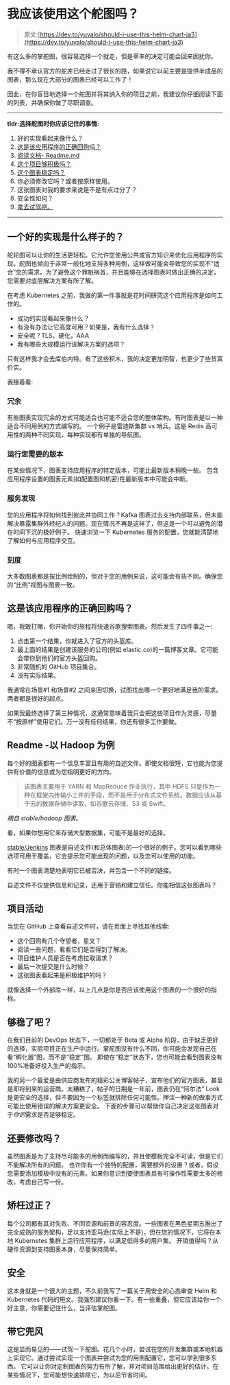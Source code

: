 # 我应该使用这个舵图吗？

> 原文:[https://dev.to/yuvalo/should-i-use-this-helm-chart-ja3](https://dev.to/yuvalo/should-i-use-this-helm-chart-ja3)

有这么多的掌舵图，很容易选择一个就走，但是草率的决定可能会回来困扰你。

我不得不承认官方的舵库已经走过了很长的路，如果说它以前主要是提供半成品的图表，那么现在大部分的图表已经可以工作了！

因此，在你盲目地选择一个舵图并将其纳入你的项目之前，我建议你仔细阅读下面的列表，并确保你做了尽职调查。

* * *

**tldr:选择舵图时你应该记住的事情:**

1.  好的实现看起来像什么？
2.  [这是该应用程序的正确回购吗？](#is-this-the-right-repo-for-this-application)
3.  [阅读文档- Readme.md](#readme-hadoop-as-an-example)
4.  [这个项目够积极吗？](#project-activity)
5.  [这个图表稳定吗？](#stable-enough)
6.  你必须修改它吗？或者按原样使用。
7.  这张图表对我的要求来说是不是有点过分了？
8.  安全性如何？
9.  [拿去试驾吧。](#take-it-for-a-spin)

* * *

## [](#what-does-a-good-implementation-looks-like)一个好的实现是什么样子的？

舵轮图可以让你的生活更轻松。它允许您使用公共或官方知识来优化应用程序的实现。舵图也倾向于非常一般化地支持多种用例，这样做可能会导致您的实现不“适合”您的需求。为了避免这个罪魁祸首，并且能够在选择图表时做出正确的决定，您需要对底层解决方案有所了解。

在考虑 Kubernetes 之前，我做的第一件事就是花时间研究这个应用程序是如何工作的。

*   成功的实现看起来像什么？
*   有没有办法让它高度可用？如果是，我有什么选择？
*   安全呢？TLS，硬化，AAA
*   我有哪些大规模运行该解决方案的选项？

只有这样我才会去库伯内特。有了这些积木，我的决定更加明智，也更少了些货真价实。

我接着看:

### [](#redundancy)冗余

有些图表实现冗余的方式可能适合也可能不适合您的整体架构。有时图表是以一种适合不同用例的方式编写的。
一个例子是雷迪斯集群 vs 哨兵。这是 Redis 高可用性的两种不同实现，每种实现都有单独的导航图。

### [](#running-the-version-you-need)运行您需要的版本

在某些情况下，图表支持应用程序的特定版本，可能比最新版本稍晚一些。
包含应用程序设置的图表元素(如配置图和机密)在最新版本中可能会中断。

### [](#service-discovery)服务发现

您的应用程序将如何找到彼此并协同工作？Kafka 图表过去支持内部联系，但未能解决暴露集群外经纪人的问题。现在情况不再是这样了，但这是一个可以避免的潜在时间下沉的极好例子。
快速浏览一下 Kubernetes 服务的配置，您就能清楚地了解如何与应用程序交互。

### [](#scale)刻度

大多数图表都是按比例绘制的，但对于您的用例来说，这可能会有些不同。确保您的“比例”视图与图表一致。

## [](#is-this-the-right-repo-for-this-application)这是该应用程序的正确回购吗？

嗯，我敢打赌，你开始你的旅程将快速谷歌搜索图表。然后发生了四件事之一:

1.  点击第一个结果，你就进入了官方的头盔库。
2.  最上面的结果是创建该服务的公司(例如 elastic.co)的一篇博客文章。它可能会带你到他们的官方头盔回购。
3.  非常随机的 GitHub 项目集合。
4.  没有实际结果。

我通常在场景#1 和场景#2 之间来回切换，试图找出哪一个更好地满足我的需求。两者都是很好的起点。

如果我最终选择了第三种情况，这通常意味着我只会把这些项目作为灵感，尽量不“按原样”使用它们。万一没有任何结果，你还有很多工作要做。

## [](#readme-hadoop-as-an-example)Readme -以 Hadoop 为例

每个好的图表都有一个信息丰富且有用的自述文件。即使文档很短，它也能为您提供有价值的信息或为您指明更好的方向。

> 该图表主要用于 YARN 和 MapReduce 作业执行，其中 HDFS 只是作为一种在框架内传输小工件的手段，而不是用于分布式文件系统。数据应该从基于云的数据存储中读取，如谷歌云存储、S3 或 Swift。

*摘自 stable/hadoop 图表。*

看，如果你想用它来存储大型数据集，可能不是最好的选择。

[stable/Jenkins](https://github.com/helm/charts/tree/master/stable/jenkins) 图表是自述文件(和总体图表)的一个很好的例子。您可以看到哪些选项可用于覆盖，它会提示您可能出现的问题，以及您可以使用的功能。

有时一个图表清楚地表明它已被否决，并包含一个不同的链接。

自述文件不仅提供信息和记录，还用于营销和建立信任。你能相信这张图表吗？

## [](#project-activity)项目活动

当您在 GitHub 上查看自述文件时，请在页面上寻找其他线索:

*   这个回购有几个守望者，星叉？
*   阅读一些问题，看看它们是否得到了解决。
*   项目维护人员是否在考虑拉取请求？
*   最后一次提交是什么时候？
*   这张图表看起来是积极维护的吗？

就像选择一个外部库一样，以上几点是你是否应该使用这个图表的一个很好的指标。

## [](#stable-enough)够稳了吧？

在我们目前的 DevOps 状态下，一切都处于 Beta 或 Alpha 阶段，由于缺乏更好的选择，实验项目正在生产中运行。掌舵图没有什么不同，你可能会发现自己在看“孵化器”图，而不是“稳定”图。
即使在“稳定”状态下，您也可能会看到图表没有 100%准备好投入生产的指示。

我的另一个最爱是由供应商发布的精彩公关博客帖子，宣布他们的官方图表，甚至是即将到来的运营商。太糟糕了，帖子的日期是一年前，图表仍在“阿尔法” Look 是更安全的选择，但不要因为一个标签就排除任何可能性。押注一种新的做事方式可能比使用错误的解决方案更安全。
下面的步骤可以帮助你自己决定这张图表对于*你的*需求是否足够稳定。

## [](#will-you-have-to-modify-it)还要修改吗？

虽然图表是为了支持尽可能多的用例而编写的，并且使模板完全不可读，但是它们不能解决所有的问题。
也许你有一个独特的配置，需要额外的设置？或者，假设您需要添加模板中没有的元素。如果你意识到要使图表具有可操作性需要太多的修改，考虑自己写一份。

## [](#an-overkill)矫枉过正？

每个公司都有其对失败、不同资源和前景的容忍度。一些图表在黑色星期五推出了完全成熟的服务架构，足以支持亚马逊(实际上不是)，但在您的情况下，它将在本地 Kubernetes 集群上运行应用程序，以满足低得多的用户集。
开销值得吗？从硬件资源到支持图表本身，尽量保持简单。

## [](#security)安全

这本身就是一个很大的主题，不久前我写了一篇关于用安全的心态审查 Helm 和 Kubernetes 代码的短文。我强烈建议你看一下。有一些重叠，但它应该给你一个好主意，你需要记住什么，当评估掌舵图。

## [](#take-it-for-a-spin)带它兜风

这是显而易见的——试驾一下舵图。花几个小时，尝试在您的开发集群或本地机器上实现它。通过尝试实现一个图表并尝试为您的用例配置它，您可以学到很多东西。
它可以让你对定制图表的努力有所了解，并对项目范围给出更好的估计。在某些情况下，您可能想快速排除它，为以后节省时间。